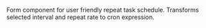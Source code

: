 Form component for user friendly repeat task schedule.
Transforms selected interval and repeat rate to cron expression.